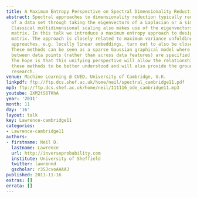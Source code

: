 ```yaml
---
title: A Maximum Entropy Perspective on Spectral Dimensionality Reduction
abstract: Spectral approaches to dimensionality reduction typically reduce the dimensionality
  of a data set through taking the eigenvectors of a Laplacian or a similarity matrix.
  Classical multidimensional scaling also makes use of the eigenvectors of a similarity
  matrix. In this talk we introduce a maximum entropy approach to designing this similarity
  matrix. The approach is closely related to maximum variance unfolding. Other spectral
  approaches, e.g. locally linear embeddings, turn out to also be closely related.
  These methods can be seen as a sparse Gaussian graphical model where correlations
  between data points (rather than across data features) are specified in the graph.
  The hope is that this unifying perspective will allow the relationships between
  these methods to be better understood and will also provide the groundwork for further
  research.
venue: Machine Learning @ CUED, University of Cambridge, U.K.
linkpdf: ftp://ftp.dcs.shef.ac.uk/home/neil/spectral_cambridge11.pdf
mp3: ftp://ftp.dcs.shef.ac.uk/home/neil/111116_ode_cambridge11.mp3
youtube: 2XM2tS6TKhA
year: '2011'
month: 11
day: '16'
layout: talk
key: Lawrence-cambridge11
categories:
- Lawrence-cambridge11
authors:
- firstname: Neil D.
  lastname: Lawrence
  url: http://inverseprobability.com
  institute: University of Sheffield
  twitter: lawrennd
  gscholar: r3SJcvoAAAAJ
published: 2011-11-16
extras: []
errata: []
---
```

